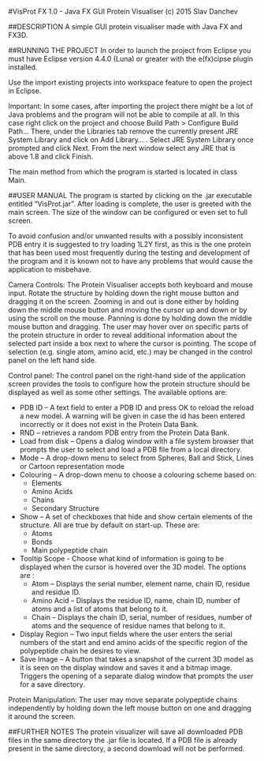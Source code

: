#VisProt FX 1.0 - Java FX GUI Protein Visualiser (c) 2015 Slav Danchev

##DESCRIPTION
A simple GUI protein visualiser made with Java FX and FX3D. 

##RUNNING THE PROJECT
In order to launch the project from Eclipse you must have Eclipse version 4.4.0 (Luna) or greater with the e(fx)cipse plugin installed.

Use the import existing projects into workspace feature to open the project in Eclipse. 

Important:  In some cases, after importing the project there might be a lot of Java problems and the program will not be able to compile at all. 
In this case right click on the project and choose Build Path > Configure Build Path… There, under the Libraries tab remove the currently present 
JRE System Library and click on Add Library… . Select JRE System Library once prompted and click Next. From the next window select any JRE that 
is above 1.8 and click Finish. 

The main method from which the program is started is located in class Main.

##USER MANUAL
The program is started by clicking on the .jar executable entitled “VisProt.jar”. 
After loading is complete, the user is greeted with the main screen. The size of the window can be configured or even set to full screen. 

To avoid confusion and/or unwanted results with a possibly inconsistent PDB entry it is suggested to try loading 1L2Y first, 
as this is the one protein that has been used most frequently during the testing and development of the program and it is known not to 
have any problems that would cause the application to misbehave.

Camera Controls:
The Protein Visualiser accepts both keyboard and mouse input. Rotate the structure by holding down the right mouse button and dragging it on the screen. 
Zooming in and out is done either by holding down the middle mouse button and moving the cursor up and down or by using the scroll on the mouse. Panning is done by holding down the middle mouse button and dragging. 
The user may hover over on specific parts of the protein structure in order to reveal additional information about the selected part inside a box next to where the cursor is pointing. The scope of selection (e.g. single atom, amino acid, etc.) may be changed in the control panel on the left hand side. 

Control panel:
The control panel on the right-hand side of the application screen provides the tools to configure how the protein structure should be displayed as well as some other settings. The available options are:
*	PDB ID – A text field to enter a PDB ID and press OK to reload the reload a new model. A warning will be given in case the id has been entered incorrectly or it does not exist in the Protein Data Bank. 
*	RND – retrieves a random PDB entry from the Protein Data Bank. 
*	Load from disk – Opens a dialog window with a file system browser that prompts the user to select and load a PDB file from a local directory. 
*	Mode – A drop-down menu to select from Spheres, Ball and Stick, Lines or Cartoon representation mode
*	Colouring – A drop-down menu to choose a colouring scheme based on: 
	-	Elements
	-	Amino Acids
	-	Chains
	-	Secondary Structure
*	Show – A set of checkboxes that hide and show certain elements of the structure. All are true by default on start-up. These are: 
	-	Atoms
	-	Bonds 
	-	Main polypeptide chain
*	Tooltip Scope -  Choose what kind of information is going to be displayed when the cursor is hovered over the 3D model. The options are :
	-	Atom – Displays the serial number, element name, chain ID, residue and residue ID.
	-	Amino Acid – Displays the residue ID, name, chain ID, number of atoms and a list of atoms that belong to it. 
	-	Chain – Displays the chain ID, serial, number of residues, number of atoms and the sequence of residue names that belong to it. 
*	Display Region – Two input fields where the user enters the serial numbers of the start and end amino acids of the specific region of the polypeptide chain he desires to view.  
*	Save Image – A button that takes a snapshot of the current 3D model as it is seen on the display window and saves it and a bitmap image. Triggers the opening of a separate dialog window that prompts the user for a save directory. 

Protein Manipulation: 
The user may move separate polypeptide chains independently by holding down the left mouse button on one and dragging it around the screen.  


##FURTHER NOTES
The protein visualizer will save all downloaded PDB files in the same directory the .jar file is located. 
If a PDB file is already present in the same directory, a second download will not be performed. 

